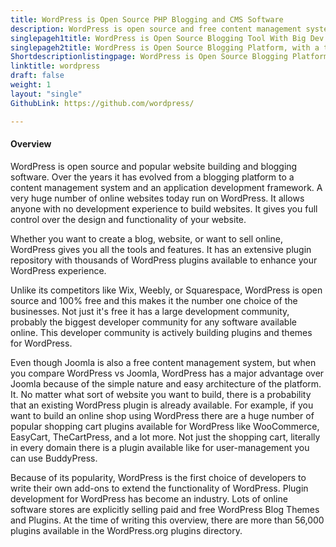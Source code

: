 ```yaml
---
title: WordPress is Open Source PHP Blogging and CMS Software
description: WordPress is open source and free content management system and blogging platform written in PHP and paired with a MySQL or MariaDB database.
singlepageh1title: WordPress is Open Source Blogging Tool With Big Dev Community
singlepageh2title: WordPress is Open Source Blogging Platform, with a thriving developer community. It has a wide range of free templates, free plugins, and landing page plugins.
Shortdescriptionlistingpage: WordPress is Open Source Blogging Platform, with a thriving developer community. It has a wide range of free templates, free plugins, and landing page plugins.
linktitle: wordpress
draft: false
weight: 1
layout: "single"
GithubLink: https://github.com/wordpress/

---
```


#### Overview

WordPress is open source and popular website building and blogging software. Over the years it has evolved from a blogging platform to a content management system and an application development framework. A very huge number of online websites today run on WordPress. It allows anyone with no development experience to build websites. It gives you full control over the design and functionality of your website.

Whether you want to create a blog, website, or want to sell online, WordPress gives you all the tools and features. It has an extensive plugin repository with thousands of WordPress plugins available to enhance your WordPress experience.

Unlike its competitors like Wix, Weebly, or Squarespace, WordPress is open source and 100% free and this makes it the number one choice of the businesses. Not just it's free it has a large development community, probably the biggest developer community for any software available online. This developer community is actively building plugins and themes for WordPress.

Even though Joomla is also a free content management system, but when you compare WordPress vs Joomla, WordPress has a major advantage over Joomla because of the simple nature and easy architecture of the platform. It. No matter what sort of website you want to build, there is a probability that an existing WordPress plugin is already available. For example, if you want to build an online shop using WordPress there are a huge number of popular shopping cart plugins available for WordPress like WooCommerce, EasyCart, TheCartPress, and a lot more. Not just the shopping cart, literally in every domain there is a plugin available like for user-management you can use BuddyPress.

Because of its popularity, WordPress is the first choice of developers to write their own add-ons to extend the functionality of WordPress. Plugin development for WordPress has become an industry. Lots of online software stores are explicitly selling paid and free WordPress Blog Themes and Plugins. At the time of writing this overview, there are more than 56,000 plugins available in the WordPress.org plugins directory.
